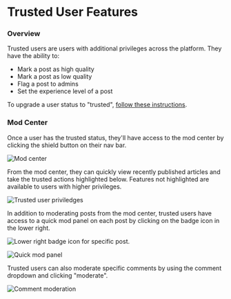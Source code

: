 # Trusted User Features

### Overview

Trusted users are users with additional privileges across the platform. They have the ability to:

* Mark a post as high quality
* Mark a post as low quality
* Flag a post to admins
* Set the experience level of a post

To upgrade a user status to "trusted", [follow these instructions](../admin/users/manage-user.md#user-status).

### Mod Center

Once a user has the trusted status, they'll have access to the mod center by clicking the shield button on their nav bar.

![Mod center](/img/image-2020-10-22-at-1.48.13-pm.png)

From the mod center, they can quickly view recently published articles and take the trusted actions highlighted below. Features not highlighted are available to users with higher privileges.

![Trusted user priviledges](/img/image-2020-10-22-at-1.54.00-pm.png)

In addition to moderating posts from the mod center, trusted users have access to a quick mod panel on each post by clicking on the badge icon in the lower right.

![Lower right badge icon for specific post.](/img/image-2020-10-22-at-1.59.00-pm.png)

![Quick mod panel](/img/image-2020-10-22-at-2.01.45-pm.png)

Trusted users can also moderate specific comments by using the comment dropdown and clicking "moderate".

![Comment moderation](/img/image-2020-10-22-at-2.02.48-pm.png)



